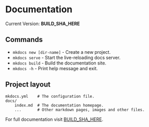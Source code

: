 # Documentation
Current Version: **BUILD_SHA_HERE**


## Commands

* `mkdocs new [dir-name]` - Create a new project.
* `mkdocs serve` - Start the live-reloading docs server.
* `mkdocs build` - Build the documentation site.
* `mkdocs -h` - Print help message and exit.

## Project layout

    mkdocs.yml    # The configuration file.
    docs/
        index.md  # The documentation homepage.
        ...       # Other markdown pages, images and other files.



For full documentation visit [BUILD_SHA_HERE](https://alternativaagency.github.io/front-belmontebeauty/BUILD_SHA_HERE/).